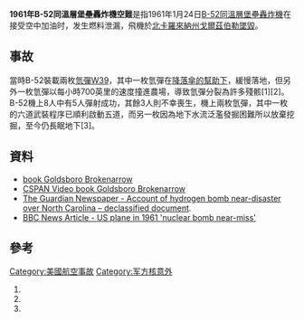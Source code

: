 **1961年B-52同溫層堡壘轟炸機空難**是指1961年1月24日[B-52同溫層堡壘轟炸機](../Page/B-52同溫層堡壘轟炸機.md "wikilink")在接受空中加油时，发生燃料泄漏，飛機於[北卡羅來納州](https://zh.wikipedia.org/wiki/北卡羅來納州 "wikilink")[戈爾茲伯勒墜毀](https://zh.wikipedia.org/wiki/戈爾茲伯勒 "wikilink")。

## 事故

當時B-52裝載兩枚[氫彈](https://zh.wikipedia.org/wiki/氫彈 "wikilink")[W39](https://zh.wikipedia.org/wiki/W39 "wikilink")，其中一枚氫彈在[降落傘的幫助下](https://zh.wikipedia.org/wiki/降落傘 "wikilink")，緩慢落地，但另外一枚氫彈以每小時700英里的速度撞進農場，導致氫彈分裂為許多殘骸\[1\]\[2\]。B-52機上8人中有5人彈射成功，其餘3人則不幸喪生，機上兩枚氫彈，其中一枚的六道武裝程序已順利啟動五道，而另一枚因為地下水流泛濫發掘困難所以放棄挖掘，至今仍長眠地下\[3\]。

## 資料

  - [book Goldsboro Brokenarrow](http://www.thegoldsborobrokenarrow.com/)
  - [CSPAN Video book Goldsboro Brokenarrow](http://www.c-spanvideo.org/program/Goldsb)
  - [The Guardian Newspaper - Account of hydrogen bomb near-disaster over North Carolina – declassified document](http://www.theguardian.com/world/interactive/2013/sep/20/goldsboro-revisited-declassified-document).
  - [BBC News Article - US plane in 1961 'nuclear bomb near-miss'](http://www.bbc.co.uk/news/world-us-canada-24183879)

## 參考

[Category:美國航空事故](https://zh.wikipedia.org/wiki/Category:美國航空事故 "wikilink") [Category:军方核意外](https://zh.wikipedia.org/wiki/Category:军方核意外 "wikilink")

1.
2.
3.